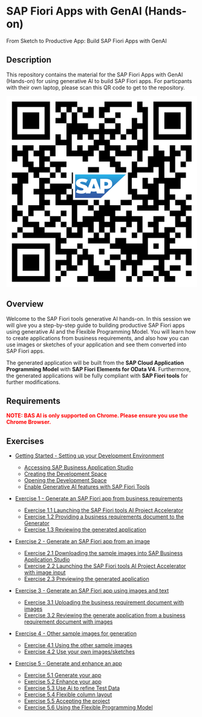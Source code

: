 # SAP Fiori Apps with GenAI (Hands-on)
From Sketch to Productive App: Build SAP Fiori Apps with GenAI 

## Description

This repository contains the material for the SAP Fiori Apps with GenAI (Hands-on) for using generative AI to build SAP Fiori apps.
For particpants with their own laptop, please scan this QR code to get to the repository.

![image](Hands-on.png)

## Overview

Welcome to the SAP Fiori tools generative AI hands-on.  In this session we will give you a step-by-step guide to building productive SAP Fiori apps using generative AI and the Flexible Programming Model.  You will learn how to create applications from business requirements, and also how you can use images or sketches of your application and see them converted into SAP Fiori apps.

The generated application will be built from the **SAP Cloud Application Programming Model** with **SAP Fiori Elements for OData V4**.  Furthermore, the generated applications will be fully compliant with **SAP Fiori tools** for further modifications.

## Requirements

<span style="color:red">**NOTE:  BAS AI is only supported on Chrome.  Please ensure you use the Chrome Browser.** </span>

## Exercises

- [Getting Started - Setting up your Development Environment](exercises/ex0#getting-started---setting-up-your-development-environment)
  - [Accessing SAP Business Application Studio](exercises/ex0#accessing-sap-business-application-studio)
  - [Creating the Development Space](exercises/ex0#creating-the-development-space)
  - [Opening the Development Space](exercises/ex0#opening-the-development-space)
  - [Enable Generative AI features with SAP Fiori Tools](exercises/ex0#enable-generative-ai-features-with-sap-fiori-tools)

- [Exercise 1 - Generate an SAP Fiori app from business requirements](exercises/ex1#exercise-1---generate-an-sap-fiori-elements-application-from-business-requirements)
  - [Exercise 1.1 Launching the SAP Fiori tools AI Project Accelerator](exercises/ex1#exercise-11-launching-the-sap-fiori-tools-ai-project-accelerator)
  - [Exercise 1.2 Providing a business requirements document to the Generator](exercises/ex1#exercise-12-providing-a-business-requirements-document-to-the-generator)
  - [Exercise 1.3 Reviewing the generated application](exercises/ex1#exercise-13-reviewing-the-generated-application)

- [Exercise 2 - Generate an SAP Fiori app from an image](exercises/ex2#exercise-2---generate-an-sap-fiori-elements-application-from-an-image)
  - [Exercise 2.1 Downloading the sample images into SAP Business Application Studio](exercises/ex2#exercise-21-downloading-the-sample-images-into-sap-business-application-studio)
  - [Exercise 2.2 Launching the SAP Fiori tools AI Project Accelerator with image input](exercises/ex2#exercise-22-launching-the-sap-fiori-tools-ai-project-accelerator-with-image-input)
  - [Exercise 2.3 Previewing the generated application](exercises/ex2#exercise-23-previewing-the-generated-application)

- [Exercise 3 - Generate an SAP Fiori app using images and text](exercises/ex3#exercise-3---generate-an-sap-fiori-elements-application-using-images-and-text)
  - [Exercise 3.1 Uploading the business requirement document with images](exercises/ex3#exercise-31-uploading-the-business-requirement-document-with-images)
  - [Exercise 3.2 Reviewing the generate application from a business requirement document with images](exercises/ex3#exercise-32-reviewing-the-generate-application-from-a-business-requirement-document-with-images)

- [Exercise 4 - Other sample images for generation](exercises/ex4#exercise-4---other-sample-images-for-generation)
  - [Exercise 4.1 Using the other sample images](exercises/ex4#exercise-41-using-the-other-sample-images)
  - [Exercise 4.2 Use your own images/sketches](exercises/ex4#exercise-42-use-your-own-imagessketches)

- [Exercise 5 - Generate and enhance an app](exercises/ex5#exercise-5---generate-and-enhance-an-app)
  - [Exercise 5.1 Generate your app](exercises/ex5#exercise-51-generate-your-app)
  - [Exercise 5.2 Enhance your app](exercises/ex5#exercise-52-enhance-your-app)
  - [Exercise 5.3 Use Ai to refine Test Data](exercises/ex5#exercise-53-use-ai-to-refine-test-data)
  - [Exercise 5.4 Flexible column layout](exercises/ex5#exercise-54-flexible-column-layout)
  - [Exercise 5.5 Accepting the project](exercises/ex5#exercise-55-accepting-the-project)
  - [Exercise 5.6 Using the Flexible Programming Model](exercises/ex5#exercise-56-using-the-flexible-programming-model)